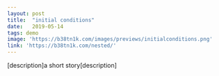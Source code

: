```yaml
---
layout: post
title:  "initial conditions"
date:   2019-05-14
tags: demo
image: 'https://b38tn1k.com/images/previews/initialconditions.png'
link: 'https://b38tn1k.com/nested/'
---
```


[description]a short story[description]
